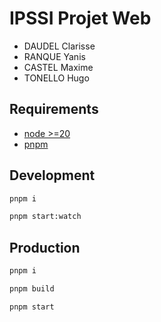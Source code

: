 # IPSSI Projet Web

- DAUDEL Clarisse
- RANQUE Yanis
- CASTEL Maxime
- TONELLO Hugo

## Requirements

- [node >=20](https://nodejs.org/en)
- [pnpm](https://pnpm.io/installation)

## Development

```bash
pnpm i
```

```bash
pnpm start:watch
```

## Production

```bash
pnpm i
```

```bash
pnpm build
```

```bash
pnpm start
```
